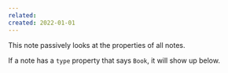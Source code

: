 ```yaml
---
related: 
created: 2022-01-01
---
```

This note passively looks at the properties of all notes.

If a note has a `type` property that says `Book`, it will show up below.

